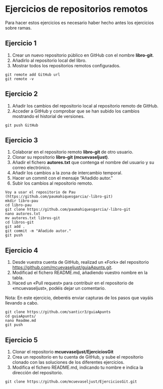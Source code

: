 # Ejercicios de repositorios remotos

Para hacer estos ejercicios es necesario haber hecho antes los ejercicios sobre ramas.

## Ejercicio 1

1. Crear un nuevo repositorio público en GitHub con el nombre **libro-git**.
2. Añadirlo al repositorio local del libro.
3. Mostrar todos los repositorios remotos configurados.

~~~
git remote add GitHub url
git remote -v

~~~


## Ejercicio 2

1. Añadir los cambios del repositorio local al repositorio remoto de GitHub.
2. Acceder a GitHub y comprobar que se han subido los cambios mostrando el historial de versiones.

~~~
git push GitHub
~~~

## Ejercicio 3

1. Colaborar en el repositorio remoto **libro-git** de otro usuario.
2. Clonar su repositorio **libro-git (mcuevaseljust)**.
3. Añadir el fichero **autores.txt** que contenga el nombre del usuario y su correo electrónico.
4. Añadir los cambios a la zona de intercambio temporal.
5. Hacer un commit con el mensaje “Añadido autor.”
6. Subir los cambios al repositorio remoto.

~~~
Voy a usar el repositorio de Pau (https://github.com/paumahiquesgarcia/-libro-git)
mkdir libro-pau
cd libro-pau
git clone https://github.com/paumahiquesgarcia/-libro-git
nano autores.txt
mv autores.txt libros-git
cd libros-git
git add .
git commit -m "Añadido autor."
git push
~~~

## Ejercicio 4

1. Desde vuestra cuenta de GitHub, realizad un «Fork» del repositorio https://github.com/mcuevaseljust/guiaApunts.git.
2. Modificad el fichero README.md, añadiendo vuestro nombre en la tabla.
3. Haced un «Pull request» para contribuir en el repositorio de «mcuevaseljust», podéis dejar un comentario.

Nota: En este ejercicio, deberéis enviar capturas de los pasos que vayáis llevando a cabo.

~~~
git clone https://github.com/santicr3/guiaApunts
cd guiaApunts/
nano Readme.md
git push
~~~

## Ejercicio 5

1. Clonar el repositorio **mcuevaseljust/EjerciciosGit**
2. Crea un repositorio en tu cuenta de GitHub, y sube el repositorio clonado con las soluciones de los diferentes ejercicios.
3. Modifica el fichero README.md, indicando tu nombre e indica la dirección del repositorio.

~~~
git clone https://github.com/mcuevaseljust/EjerciciosGit.git

~~~